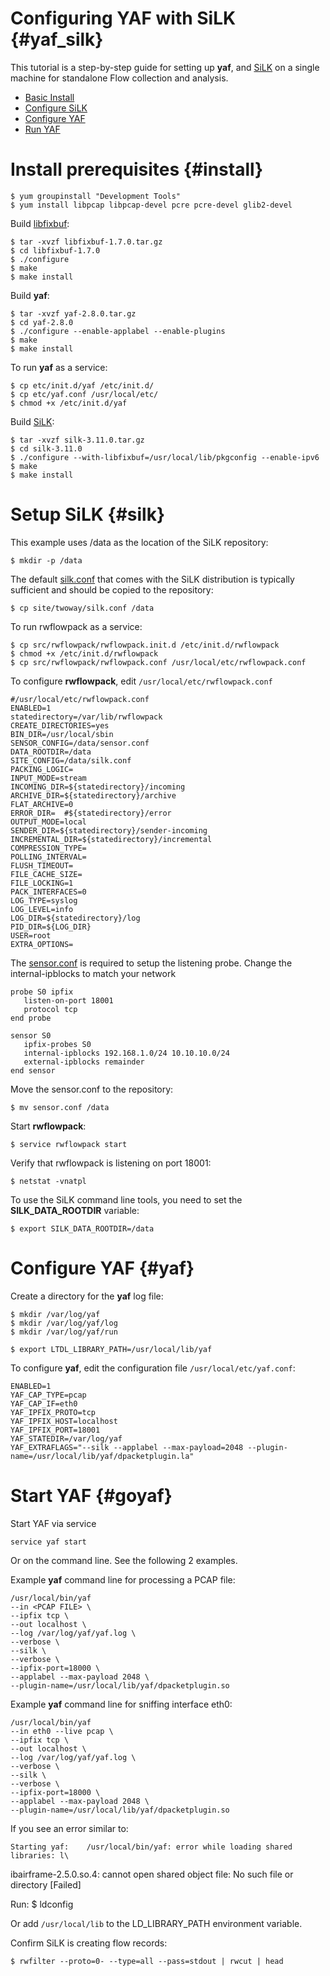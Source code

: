 Configuring YAF with SiLK {#yaf_silk}
============================================

This tutorial is a step-by-step guide for setting up **yaf**, 
and [SiLK](http://tools.netsa.cert.org/silk/index.html) on a single machine
for standalone Flow collection and analysis.

* [Basic Install](#install)
* [Configure SiLK](#silk)
* [Configure YAF](#yaf)
* [Run YAF](#goyaf)

Install prerequisites {#install}
========================

    $ yum groupinstall "Development Tools"
    $ yum install libpcap libpcap-devel pcre pcre-devel glib2-devel
    
Build [libfixbuf](http://tools.netsa.cert.org/fixbuf/index.html):
    
    $ tar -xvzf libfixbuf-1.7.0.tar.gz
    $ cd libfixbuf-1.7.0
    $ ./configure
    $ make
    $ make install
    
Build **yaf**:
    
    $ tar -xvzf yaf-2.8.0.tar.gz
    $ cd yaf-2.8.0
    $ ./configure --enable-applabel --enable-plugins
    $ make
    $ make install

To run **yaf** as a service:

    $ cp etc/init.d/yaf /etc/init.d/
    $ cp etc/yaf.conf /usr/local/etc/
    $ chmod +x /etc/init.d/yaf

    
Build [SiLK](http://tools.netsa.cert.org/silk/index.html):
    
    $ tar -xvzf silk-3.11.0.tar.gz
    $ cd silk-3.11.0
    $ ./configure --with-libfixbuf=/usr/local/lib/pkgconfig --enable-ipv6
    $ make
    $ make install
    
Setup SiLK {#silk}
============

This example uses /data as the location of the SiLK repository:

    $ mkdir -p /data

The default [silk.conf](../../silk/silk.conf.html) that comes with the SiLK distribution
is typically sufficient and should be copied to the repository:

    $ cp site/twoway/silk.conf /data

To run rwflowpack as a service:
   
    $ cp src/rwflowpack/rwflowpack.init.d /etc/init.d/rwflowpack
    $ chmod +x /etc/init.d/rwflowpack
    $ cp src/rwflowpack/rwflowpack.conf /usr/local/etc/rwflowpack.conf

To configure **rwflowpack**, edit ``/usr/local/etc/rwflowpack.conf``
    
    #/usr/local/etc/rwflowpack.conf
    ENABLED=1
    statedirectory=/var/lib/rwflowpack
    CREATE_DIRECTORIES=yes
    BIN_DIR=/usr/local/sbin
    SENSOR_CONFIG=/data/sensor.conf
    DATA_ROOTDIR=/data
    SITE_CONFIG=/data/silk.conf
    PACKING_LOGIC=
    INPUT_MODE=stream
    INCOMING_DIR=${statedirectory}/incoming
    ARCHIVE_DIR=${statedirectory}/archive
    FLAT_ARCHIVE=0
    ERROR_DIR=  #${statedirectory}/error
    OUTPUT_MODE=local
    SENDER_DIR=${statedirectory}/sender-incoming
    INCREMENTAL_DIR=${statedirectory}/incremental
    COMPRESSION_TYPE=
    POLLING_INTERVAL=
    FLUSH_TIMEOUT=
    FILE_CACHE_SIZE=
    FILE_LOCKING=1
    PACK_INTERFACES=0
    LOG_TYPE=syslog
    LOG_LEVEL=info
    LOG_DIR=${statedirectory}/log
    PID_DIR=${LOG_DIR}
    USER=root
    EXTRA_OPTIONS=


The [sensor.conf](http://tools.netsa.cert.org/silk/sensor.conf.html)
is required to setup the 
listening probe.  Change the internal-ipblocks to match your network
    
    probe S0 ipfix
       listen-on-port 18001
       protocol tcp
    end probe
    
    sensor S0
       ipfix-probes S0
       internal-ipblocks 192.168.1.0/24 10.10.10.0/24
       external-ipblocks remainder
    end sensor
    
Move the sensor.conf to the repository:

    $ mv sensor.conf /data

    
Start **rwflowpack**:

    $ service rwflowpack start

Verify that rwflowpack is listening on port 18001:

    $ netstat -vnatpl

To use the SiLK command line tools, you need to set the **SILK_DATA_ROOTDIR** variable:

    $ export SILK_DATA_ROOTDIR=/data

Configure YAF {#yaf}
============

Create a directory for the **yaf** log file:

    $ mkdir /var/log/yaf
    $ mkdir /var/log/yaf/log
    $ mkdir /var/log/yaf/run

    $ export LTDL_LIBRARY_PATH=/usr/local/lib/yaf

To configure **yaf**, edit the configuration file ``/usr/local/etc/yaf.conf``:

    ENABLED=1
    YAF_CAP_TYPE=pcap
    YAF_CAP_IF=eth0
    YAF_IPFIX_PROTO=tcp
    YAF_IPFIX_HOST=localhost
    YAF_IPFIX_PORT=18001
    YAF_STATEDIR=/var/log/yaf
    YAF_EXTRAFLAGS="--silk --applabel --max-payload=2048 --plugin-name=/usr/local/lib/yaf/dpacketplugin.la"

Start YAF {#goyaf}
===================

Start YAF via service

    service yaf start

Or on the command line.  See the following 2 examples.

Example **yaf** command line for processing a PCAP file:
    
    /usr/local/bin/yaf
    --in <PCAP FILE> \
    --ipfix tcp \
    --out localhost \
    --log /var/log/yaf/yaf.log \
    --verbose \
    --silk \
    --verbose \
    --ipfix-port=18000 \
    --applabel --max-payload 2048 \
    --plugin-name=/usr/local/lib/yaf/dpacketplugin.so
    
Example **yaf** command line for sniffing interface eth0:
    
    /usr/local/bin/yaf
    --in eth0 --live pcap \
    --ipfix tcp \
    --out localhost \
    --log /var/log/yaf/yaf.log \
    --verbose \
    --silk \
    --verbose \
    --ipfix-port=18000 \
    --applabel --max-payload 2048 \
    --plugin-name=/usr/local/lib/yaf/dpacketplugin.so

If you see an error similar to:

    Starting yaf:    /usr/local/bin/yaf: error while loading shared libraries: l\
ibairframe-2.5.0.so.4: cannot open shared object file: No such file or directory
[Failed]

Run:
    $ ldconfig

Or add ``/usr/local/lib`` to the LD_LIBRARY_PATH environment variable.
    
Confirm SiLK is creating flow records:

    $ rwfilter --proto=0- --type=all --pass=stdout | rwcut | head

